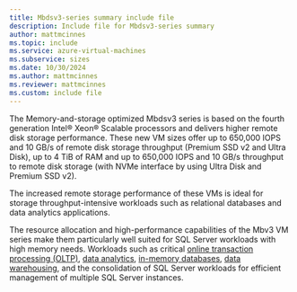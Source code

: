```yaml
---
title: Mbdsv3-series summary include file
description: Include file for Mbdsv3-series summary
author: mattmcinnes
ms.topic: include
ms.service: azure-virtual-machines
ms.subservice: sizes
ms.date: 10/30/2024
ms.author: mattmcinnes
ms.reviewer: mattmcinnes
ms.custom: include file
---
```

The Memory-and-storage optimized Mbdsv3 series is based on the fourth generation Intel® Xeon® Scalable processors and delivers higher remote disk storage performance. These new VM sizes offer up to 650,000 IOPS and 10 GB/s of remote disk storage throughput (Premium SSD v2 and Ultra Disk), up to 4 TiB of RAM and up to 650,000 IOPS and 10 GB/s throughput to remote disk storage (with NVMe interface by using Ultra Disk and Premium SSD v2).

The increased remote storage performance of these VMs is ideal for storage throughput-intensive workloads such as relational databases and data analytics applications.  

The resource allocation and high-performance capabilities of the Mbv3 VM series make them particularly well suited for SQL Server workloads with high memory needs. Workloads such as critical [online transaction processing (OLTP)](/azure/architecture/data-guide/relational-data/online-transaction-processing), [data analytics](/azure/architecture/data-guide/relational-data/online-analytical-processing), [in-memory databases](/sql/relational-databases/in-memory-oltp/overview-and-usage-scenarios), [data warehousing](/azure/architecture/example-scenario/data/data-warehouse), and the consolidation of SQL Server workloads for efficient management of multiple SQL Server instances.
